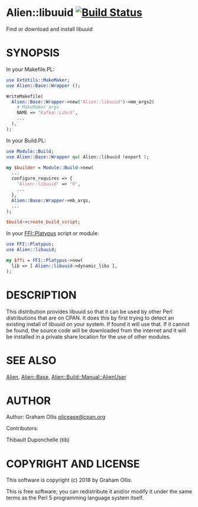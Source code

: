 # Alien::libuuid [![Build Status](https://travis-ci.org/plicease/Alien-libuuid.svg)](http://travis-ci.org/plicease/Alien-libuuid)

Find or download and install libuuid

# SYNOPSIS

In your Makefile.PL:

```perl
use ExtUtils::MakeMaker;
use Alien::Base::Wrapper ();

WriteMakefile(
  Alien::Base::Wrapper->new('Alien::libuuid')->mm_args2(
    # MakeMaker args
    NAME => 'Kafka::Librd',
    ...
  ),
);
```

In your Build.PL:

```perl
use Module::Build;
use Alien::Base::Wrapper qw( Alien::libuuid !export );

my $builder = Module::Build->new(
  ...
  configure_requires => {
    'Alien::libuuid' => '0',
    ...
  },
  Alien::Base::Wrapper->mb_args,
  ...
);

$build->create_build_script;
```

In your [FFI::Platypus](https://metacpan.org/pod/FFI::Platypus) script or module:

```perl
use FFI::Platypus;
use Alien::libuuid;

my $ffi = FFI::Platypus->new(
  lib => [ Alien::libuuid->dynamic_libs ],
);
```

# DESCRIPTION

This distribution provides libuuid so that it can be used by other
Perl distributions that are on CPAN.  It does this by first trying to
detect an existing install of libuuid on your system.  If found it
will use that.  If it cannot be found, the source code will be downloaded
from the internet and it will be installed in a private share location
for the use of other modules.

# SEE ALSO

[Alien](https://metacpan.org/pod/Alien), [Alien::Base](https://metacpan.org/pod/Alien::Base), [Alien::Build::Manual::AlienUser](https://metacpan.org/pod/Alien::Build::Manual::AlienUser)

# AUTHOR

Author: Graham Ollis <plicease@cpan.org>

Contributors:

Thibault Duponchelle (tib)

# COPYRIGHT AND LICENSE

This software is copyright (c) 2018 by Graham Ollis.

This is free software; you can redistribute it and/or modify it under
the same terms as the Perl 5 programming language system itself.

